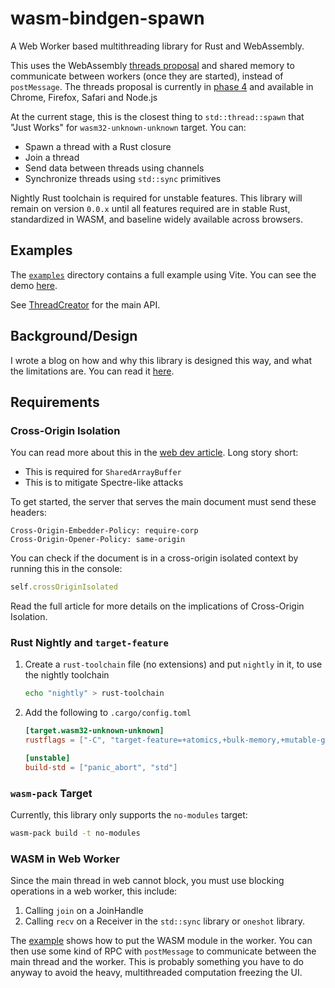 # wasm-bindgen-spawn
A Web Worker based multithreading library for Rust and WebAssembly.

This uses the WebAssembly [threads proposal](https://github.com/WebAssembly/threads/blob/master/proposals/threads/Overview.md)
and shared memory to communicate between workers (once they are started), instead of `postMessage`.
The threads proposal is currently in [phase 4](https://webassembly.org/features/) and available in Chrome, Firefox, Safari and Node.js

At the current stage, this is the closest thing to `std::thread::spawn`
that "Just Works" for `wasm32-unknown-unknown` target. You can:
- Spawn a thread with a Rust closure
- Join a thread
- Send data between threads using channels
- Synchronize threads using `std::sync` primitives

Nightly Rust toolchain is required for unstable features. This library
will remain on version `0.0.x` until all features required are in stable Rust,
standardized in WASM, and baseline widely available across browsers.

## Examples
The [`examples`](./examples) directory contains a full example using Vite. You
can see the demo [here](https://pistonite.github.io/wasm-bindgen-spawn).

See [ThreadCreator](https://docs.rs/wasm-bindgen-spawn/latest/wasm_bindgen_spawn/struct.ThreadCreator.html) for the main API.

## Background/Design
I wrote a blog on how and why this library is designed this way,
and what the limitations are. You can read it [here](https://pistonite.github.io/wasm-bindgen-spawn/blog).

## Requirements

### Cross-Origin Isolation

You can read more about this in the [web dev article](https://web.dev/articles/coop-coep). Long story short:
- This is required for `SharedArrayBuffer`
- This is to mitigate Spectre-like attacks

To get started, the server that serves the main document must send these headers:
```
Cross-Origin-Embedder-Policy: require-corp
Cross-Origin-Opener-Policy: same-origin
```

You can check if the document is in a cross-origin isolated context by running this in the console:
```js
self.crossOriginIsolated
```

Read the full article for more details on the implications of Cross-Origin Isolation.

### Rust Nightly and `target-feature`
1. Create a `rust-toolchain` file (no extensions) and put `nightly` in it, to use the nightly toolchain
    ```sh
    echo "nightly" > rust-toolchain
    ```
2. Add the following to `.cargo/config.toml`
    ```toml
    [target.wasm32-unknown-unknown]
    rustflags = ["-C", "target-feature=+atomics,+bulk-memory,+mutable-globals"]

    [unstable]
    build-std = ["panic_abort", "std"]
    ```

### `wasm-pack` Target
Currently, this library only supports the `no-modules` target:
```sh
wasm-pack build -t no-modules
```

### WASM in Web Worker
Since the main thread in web cannot block, you must use blocking operations in a 
web worker, this include:
1. Calling `join` on a JoinHandle
2. Calling `recv` on a Receiver in the `std::sync` library or `oneshot` library.

The [example](https://github.com/Pistonite/wasm-bindgen-spawn/tree/main/example) shows how to put the WASM module in the worker. You can
then use some kind of RPC with `postMessage` to communicate between the main thread and the worker.
This is probably something you have to do anyway to avoid the heavy, multithreaded computation freezing the UI.
